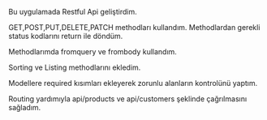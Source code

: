 Bu uygulamada Restful Api geliştirdim. 


GET,POST,PUT,DELETE,PATCH methodları kullandım. Methodlardan gerekli status kodlarını return ile döndüm.


Methodlarımda fromquery ve frombody kullandım.


Sorting ve Listing methodlarını ekledim.


Modellere required kısımları ekleyerek zorunlu alanların kontrolünü yaptım.

Routing yardımıyla api/products ve api/customers şeklinde çağrılmasını sağladım.



